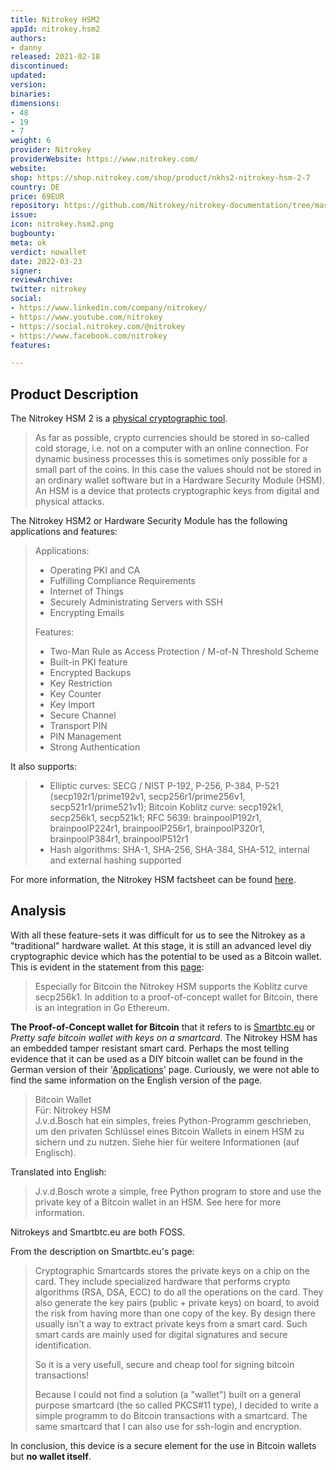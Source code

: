 ```yaml
---
title: Nitrokey HSM2
appId: nitrokey.hsm2
authors:
- danny
released: 2021-02-18
discontinued: 
updated: 
version: 
binaries: 
dimensions:
- 48
- 19
- 7
weight: 6
provider: Nitrokey
providerWebsite: https://www.nitrokey.com/
website: 
shop: https://shop.nitrokey.com/shop/product/nkhs2-nitrokey-hsm-2-7
country: DE
price: 69EUR
repository: https://github.com/Nitrokey/nitrokey-documentation/tree/master/hsm/
issue: 
icon: nitrokey.hsm2.png
bugbounty: 
meta: ok
verdict: nowallet
date: 2022-03-23
signer: 
reviewArchive: 
twitter: nitrokey
social:
- https://www.linkedin.com/company/nitrokey/
- https://www.youtube.com/nitrokey
- https://social.nitrokey.com/@nitrokey
- https://www.facebook.com/nitrokey
features: 

---
```


## Product Description 

The Nitrokey HSM 2 is a [physical cryptographic tool](https://www.nitrokey.com/solutions/security-for-crypto-currency-exchanges-and-bitcoin-startups).

> As far as possible, crypto currencies should be stored in so-called cold storage, i.e. not on a computer with an online connection. For dynamic business processes this is sometimes only possible for a small part of the coins. In this case the values should not be stored in an ordinary wallet software but in a Hardware Security Module (HSM). An HSM is a device that protects cryptographic keys from digital and physical attacks.

The Nitrokey HSM2 or Hardware Security Module has the following applications and features: 

> Applications:
>
> - Operating PKI and CA
> - Fulfilling Compliance Requirements 
> - Internet of Things
> - Securely Administrating Servers with SSH
> - Encrypting Emails
>
> Features: 
>
> - Two-Man Rule as Access Protection / M-of-N Threshold Scheme
> - Built-in PKI feature
> - Encrypted Backups
> - Key Restriction
> - Key Counter
> - Key Import
> - Secure Channel
> - Transport PIN
> - PIN Management
> - Strong Authentication

It also supports:

> - Elliptic curves: SECG / NIST P-192, P-256, P-384, P-521 (secp192r1/prime192v1, secp256r1/prime256v1, secp521r1/prime521v1); Bitcoin Koblitz curve: secp192k1, secp256k1, secp521k1; RFC 5639: brainpoolP192r1, brainpoolP224r1, brainpoolP256r1, brainpoolP320r1, brainpoolP384r1, brainpoolP512r1
> - Hash algorithms: SHA-1, SHA-256, SHA-384, SHA-512, internal and external hashing supported

For more information, the Nitrokey HSM factsheet can be found [here](https://www.nitrokey.com/files/doc/Nitrokey_HSM_factsheet.pdf).

## Analysis 

With all these feature-sets it was difficult for us to see the Nitrokey as a "traditional" hardware wallet. At this stage, it is still an advanced level diy cryptographic device which has the potential to be used as a Bitcoin wallet. This is evident in the statement from this [page](https://www.nitrokey.com/solutions/security-for-crypto-currency-exchanges-and-bitcoin-startups):

> Especially for Bitcoin the Nitrokey HSM supports the Koblitz curve secp256k1. In addition to a proof-of-concept wallet for Bitcoin, there is an integration in Go Ethereum. 

**The Proof-of-Concept wallet for Bitcoin** that it refers to is [Smartbtc.eu](http://smartbtc.eu/index.html) or *Pretty safe bitcoin wallet with keys on a smartcard*. The Nitrokey HSM has an embedded tamper resistant smart card. Perhaps the most telling evidence that it can be used as a DIY bitcoin wallet can be found in the German version of their  '[Applications](https://www.nitrokey.com/de/documentation/applications#a:bitcoin-wallet)' page. Curiously, we were not able to find the same information on the English version of the page.

> Bitcoin Wallet<br>
> Für: Nitrokey HSM<br>
> J.v.d.Bosch hat ein simples, freies Python-Programm geschrieben, um den privaten Schlüssel eines Bitcoin Wallets in einem HSM zu sichern und zu nutzen. Siehe hier für weitere Informationen (auf Englisch). 

Translated into English: 

> J.v.d.Bosch wrote a simple, free Python program to store and use the private key of a Bitcoin wallet in an HSM. See here for more information.

Nitrokeys and Smartbtc.eu are both FOSS. 

From the description on Smartbtc.eu's page: 

> Cryptographic Smartcards stores the private keys on a chip on the card. They include specialized hardware that performs crypto algorithms (RSA, DSA, ECC) to do all the operations on the card. They also generate the key pairs (public + private keys) on board, to avoid the risk from having more than one copy of the key. By design there usually isn't a way to extract private keys from a smart card. Such smart cards are mainly used for digital signatures and secure identification.
>
> So it is a very usefull, secure and cheap tool for signing bitcoin transactions!
>
> Because I could not find a solution (a "wallet") built on a general purpose smartcard (the so called PKCS#11 type), I decided to write a simple programm to do Bitcoin transactions with a smartcard. The same smartcard that I can also use for ssh-login and encryption.

In conclusion, this device is a secure element for the use in Bitcoin wallets but **no wallet itself**. 
